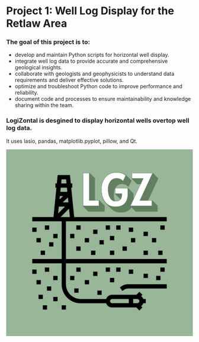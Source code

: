 # Project 1: Well Log Display for the Retlaw Area
### The goal of this project is to:
- develop and maintain Python scripts for horizontal well display. 
- integrate well log data to provide accurate and comprehensive geological insights. 
- collaborate with geologists and geophysicists to understand data requirements and deliver effective solutions. 
- optimize and troubleshoot Python code to improve performance and reliability. 
- document code and processes to ensure maintainability and knowledge sharing within the team.

### LogiZontal is desgined to display horizontal wells overtop well log data.
It uses lasio, pandas, matplotlib.pyplot, pillow, and Qt.

![LGZ](./icon/lgz.PNG)

